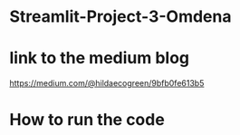 # Streamlit-Project-3-Omdena
# link to the medium blog
https://medium.com/@hildaecogreen/9bfb0fe613b5
# How to run the code 